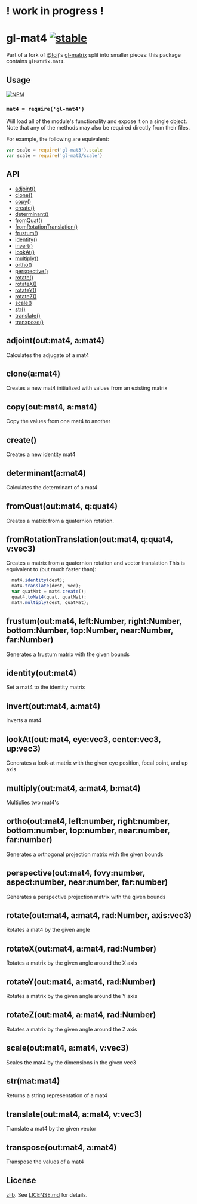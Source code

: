 # ! work in progress !

# gl-mat4 [![stable](http://badges.github.io/stability-badges/dist/stable.svg)](http://github.com/badges/stability-badges)

Part of a fork of [@toji](http://github.com/toji)'s
[gl-matrix](http://github.com/toji/gl-matrix) split into smaller pieces: this
package contains `glMatrix.mat4`.

## Usage

[![NPM](https://nodei.co/npm/gl-mat4.png)](https://nodei.co/npm/gl-mat4/)

### `mat4 = require('gl-mat4')`

Will load all of the module's functionality and expose it on a single
object. Note that any of the methods may also be required directly
from their files.

For example, the following are equivalent:

``` javascript
var scale = require('gl-mat3').scale
var scale = require('gl-mat3/scale')
```

## API

  - [adjoint()](#adjointoutmat4amat4)
  - [clone()](#cloneamat4)
  - [copy()](#copyoutmat4amat4)
  - [create()](#create)
  - [determinant()](#determinantamat4)
  - [fromQuat()](#fromquatoutmat4qquat4)
  - [fromRotationTranslation()](#fromrotationtranslationoutmat4qquat4vvec3)
  - [frustum()](#frustumoutmat4leftnumberrightnumberbottomnumbertopnumbernearnumberfarnumber)
  - [identity()](#identityoutmat4)
  - [invert()](#invertoutmat4amat4)
  - [lookAt()](#lookatoutmat4eyevec3centervec3upvec3)
  - [multiply()](#multiplyoutmat4amat4bmat4)
  - [ortho()](#orthooutmat4leftnumberrightnumberbottomnumbertopnumbernearnumberfarnumber)
  - [perspective()](#perspectiveoutmat4fovynumberaspectnumbernearnumberfarnumber)
  - [rotate()](#rotateoutmat4amat4radnumberaxisvec3)
  - [rotateX()](#rotatexoutmat4amat4radnumber)
  - [rotateY()](#rotateyoutmat4amat4radnumber)
  - [rotateZ()](#rotatezoutmat4amat4radnumber)
  - [scale()](#scaleoutmat4amat4vvec3)
  - [str()](#strmatmat4)
  - [translate()](#translateoutmat4amat4vvec3)
  - [transpose()](#transposeoutmat4amat4)

## adjoint(out:mat4, a:mat4)

  Calculates the adjugate of a mat4

## clone(a:mat4)

  Creates a new mat4 initialized with values from an existing matrix

## copy(out:mat4, a:mat4)

  Copy the values from one mat4 to another

## create()

  Creates a new identity mat4

## determinant(a:mat4)

  Calculates the determinant of a mat4

## fromQuat(out:mat4, q:quat4)

  Creates a matrix from a quaternion rotation.

## fromRotationTranslation(out:mat4, q:quat4, v:vec3)

  Creates a matrix from a quaternion rotation and vector translation
  This is equivalent to (but much faster than):
  
```js
  mat4.identity(dest);
  mat4.translate(dest, vec);
  var quatMat = mat4.create();
  quat4.toMat4(quat, quatMat);
  mat4.multiply(dest, quatMat);
```

## frustum(out:mat4, left:Number, right:Number, bottom:Number, top:Number, near:Number, far:Number)

  Generates a frustum matrix with the given bounds

## identity(out:mat4)

  Set a mat4 to the identity matrix

## invert(out:mat4, a:mat4)

  Inverts a mat4

## lookAt(out:mat4, eye:vec3, center:vec3, up:vec3)

  Generates a look-at matrix with the given eye position, focal point, and up axis

## multiply(out:mat4, a:mat4, b:mat4)

  Multiplies two mat4's

## ortho(out:mat4, left:number, right:number, bottom:number, top:number, near:number, far:number)

  Generates a orthogonal projection matrix with the given bounds

## perspective(out:mat4, fovy:number, aspect:number, near:number, far:number)

  Generates a perspective projection matrix with the given bounds

## rotate(out:mat4, a:mat4, rad:Number, axis:vec3)

  Rotates a mat4 by the given angle

## rotateX(out:mat4, a:mat4, rad:Number)

  Rotates a matrix by the given angle around the X axis

## rotateY(out:mat4, a:mat4, rad:Number)

  Rotates a matrix by the given angle around the Y axis

## rotateZ(out:mat4, a:mat4, rad:Number)

  Rotates a matrix by the given angle around the Z axis

## scale(out:mat4, a:mat4, v:vec3)

  Scales the mat4 by the dimensions in the given vec3

## str(mat:mat4)

  Returns a string representation of a mat4

## translate(out:mat4, a:mat4, v:vec3)

  Translate a mat4 by the given vector

## transpose(out:mat4, a:mat4)

  Transpose the values of a mat4

## License

[zlib](http://en.wikipedia.org/wiki/Zlib_License). See [LICENSE.md](https://github.com/stackgl/gl-mat4/blob/master/LICENSE.md) for details.
